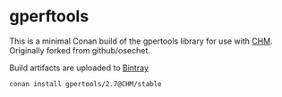 # gperftools

This is a minimal Conan build of the gpertools library for use with [CHM](https://github.com/Chrismarsh/CHM). Originally forked from github/osechet.

Build artifacts are uploaded to [Bintray](https://bintray.com/chrismarsh/CHM)


```
conan install gpertools/2.7@CHM/stable
```

